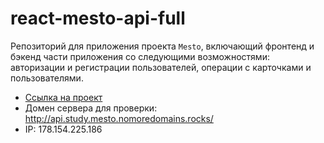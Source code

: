 # react-mesto-api-full
Репозиторий для приложения проекта `Mesto`, включающий фронтенд и бэкенд части приложения со следующими возможностями: авторизации и регистрации пользователей, операции с карточками и пользователями. 

* [Ссылка на проект](http://study.mesto.nomoredomains.rocks/)
* Домен сервера для проверки: http://api.study.mesto.nomoredomains.rocks/
* IP: 178.154.225.186
